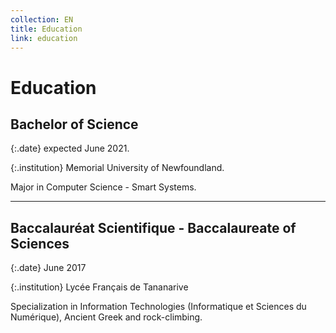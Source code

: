 ```yaml
---
collection: EN
title: Education
link: education
---
```


# Education

## Bachelor of Science

{:.date}
expected June 2021.

{:.institution}
Memorial University of Newfoundland.

Major in Computer Science - Smart Systems.

---

## Baccalauréat Scientifique - Baccalaureate of Sciences
{:.date}
June 2017

{:.institution}
Lycée Français de Tananarive

Specialization in Information Technologies (Informatique et Sciences du Numérique), Ancient Greek and rock-climbing.